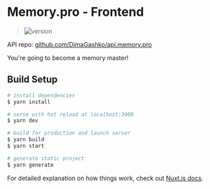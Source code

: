 # Memory.pro - Frontend
  
> ![version](https://img.shields.io/badge/version-0.0.02%20(sketch)-red)

API repo: [github.com/DimaGashko/api.memory.pro](https://github.com/DimaGashko/api.memory.pro)

You're going to become a memory master!

## Build Setup

``` bash
# install dependencies
$ yarn install

# serve with hot reload at localhost:3000
$ yarn dev

# build for production and launch server
$ yarn build
$ yarn start

# generate static project
$ yarn generate
```

For detailed explanation on how things work, check out [Nuxt.js docs](https://nuxtjs.org).
